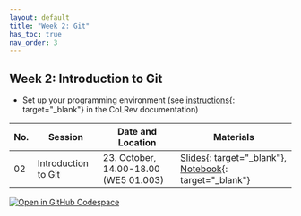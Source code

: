 ```yaml
---
layout: default
title: "Week 2: Git"
has_toc: true
nav_order: 3
---
```


## Week 2: Introduction to Git

- Set up your programming environment (see [instructions](https://colrev-environment.github.io/colrev/dev_docs/setup.html){: target="_blank"} in the CoLRev documentation)

| No. | Session             | Date and Location                     | Materials                                                                                                      |
| --- | ------------------- | ------------------------------------- | -------------------------------------------------------------------------------------------------------------- |
| 02  | Introduction to Git | 23. October, 14.00-18.00 (WE5 01.003) | [Slides](../output/02-git.html){: target="_blank"}, [Notebook](../notebooks/git_branching.html){: target="_blank"} |


[![Open in GitHub Codespace](https://github.com/codespaces/badge.svg)](https://codespaces.new/digital-work-lab/open-source-project?quickstart=1&repo=digital-work-lab/open-source-project&file=notebooks/git_branching.ipynb)
